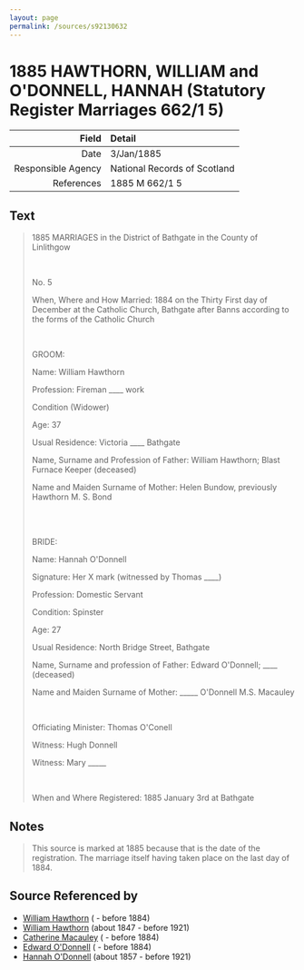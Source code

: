 ```yaml
---
layout: page
permalink: /sources/s92130632
---
```


# 1885 HAWTHORN, WILLIAM and O'DONNELL, HANNAH (Statutory Register Marriages 662/1 5)

Field | Detail
---:|:---
Date | 3/Jan/1885
Responsible Agency | National Records of Scotland
References | 1885 M 662/1 5

## Text

> 1885 MARRIAGES in the District of Bathgate in the County of Linlithgow
>
> <br/>
>
> No. 5
>
> When, Where and How Married: 1884 on the Thirty First day of December at the Catholic Church, Bathgate after Banns according to the forms of the Catholic Church
>
> <br/>
>
> GROOM:
>
> Name: William Hawthorn
>
> Profession: Fireman ____ work
>
> Condition (Widower)
>
> Age: 37
>
> Usual Residence: Victoria ____ Bathgate
>
> Name, Surname and Profession of Father: William Hawthorn; Blast Furnace Keeper (deceased)
>
> Name and Maiden Surname of Mother: Helen Bundow, previously Hawthorn M. S. Bond
>
> <br/>
>
> <br/>
>
> BRIDE:
>
> Name: Hannah O'Donnell
>
> Signature: Her X mark (witnessed by Thomas ____)
>
> Profession: Domestic Servant
>
> Condition: Spinster
>
> Age: 27
>
> Usual Residence: North Bridge Street, Bathgate
>
> Name, Surname and profession of Father: Edward O'Donnell; ____ (deceased)
>
> Name and Maiden Surname of Mother: _____ O'Donnell M.S. Macauley
>
> <br/>
>
> Officiating Minister: Thomas O'Conell
>
> Witness: Hugh Donnell
>
> Witness: Mary _____
>
> <br/>
>
> When and Where Registered: 1885 January 3rd at Bathgate
>

## Notes

> This source is marked at 1885 because that is the date of the registration. The marriage itself having taken place on the last day of 1884.
>


## Source Referenced by

* [William Hawthorn](../people/@96807032@-william-hawthorn-b-d1884.md) ( - before 1884)
* [William Hawthorn](../people/@92463484@-william-hawthorn-b1847-d1921.md) (about 1847 - before 1921)
* [Catherine Macauley](../people/@40946328@-catherine-macauley-b-d1884.md) ( - before 1884)
* [Edward O'Donnell](../people/@4921696@-edward-o'donnell-b-d1884.md) ( - before 1884)
* [Hannah O'Donnell](../people/@64641527@-hannah-o'donnell-b1857-d1921.md) (about 1857 - before 1921)
